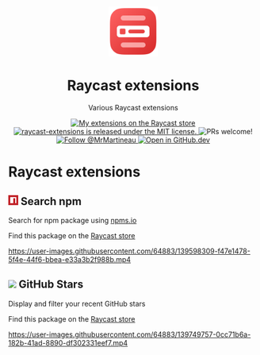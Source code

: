 <div align="center">
  <img
    src="https://github.com/raycast/extensions/raw/main/images/store-logo.png?raw=true"
    width="100"
  />

  <h1>
    Raycast extensions
  </h1>

Various Raycast extensions

  <p>
    <a href="https://www.raycast.com/mrmartineau">
      <img src="https://img.shields.io/badge/Raycast-Store-red.svg"
        alt="My extensions on the Raycast store"
      />
    </a>
    <a
      href="https://github.com/MrMartineau/raycast-extensions/blob/master/LICENSE"
    >
      <img
        src="https://img.shields.io/badge/license-MIT-blue.svg"
        alt="raycast-extensions is released under the MIT license."
      />
    </a>
    <img
      src="https://img.shields.io/badge/PRs-welcome-brightgreen.svg"
      alt="PRs welcome!"
    />
    <a href="https://twitter.com/intent/follow?screen_name=MrMartineau">
      <img
        src="https://img.shields.io/twitter/follow/MrMartineau.svg?label=Follow%20@MrMartineau"
        alt="Follow @MrMartineau"
      />
    </a>
    <a href="https://github.dev/mrmartineau/raycast-extensions">
      <img src="https://img.shields.io/badge/Open_in-GitHub.dev-red.svg"
        alt="Open in GitHub.dev"
      />
    </a>
  </p>
</div>

# Raycast extensions

<h2><img
  src="https://github.com/mrmartineau/raycast-extensions/blob/main/search-npm/assets/command-icon.png?raw=true"
  width="20"
/> Search npm</h2>

Search for npm package using [npms.io](https://npms.io)

Find this package on the [Raycast store](https://www.raycast.com/mrmartineau/search-npm)

https://user-images.githubusercontent.com/64883/139598309-f47e1478-5f4e-44f6-bbea-e33a3b2f988b.mp4

<h2><img
  src="https://user-images.githubusercontent.com/64883/139604791-4a3024f8-691b-4511-8915-d48eff1915c2.png?raw=true"
  width="20"
/> GitHub Stars</h2>

Display and filter your recent GitHub stars

Find this package on the [Raycast store](https://www.raycast.com/mrmartineau/github-stars)

https://user-images.githubusercontent.com/64883/139749757-0cc71b6a-182b-41ad-8890-df302331eef7.mp4
